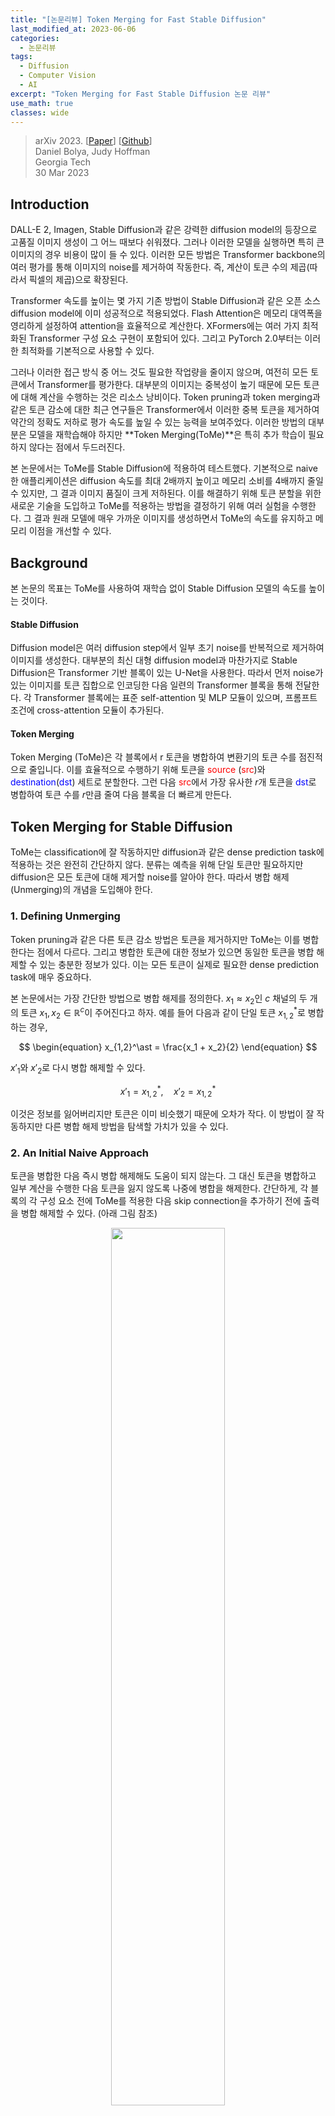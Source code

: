```yaml
---
title: "[논문리뷰] Token Merging for Fast Stable Diffusion"
last_modified_at: 2023-06-06
categories:
  - 논문리뷰
tags:
  - Diffusion
  - Computer Vision
  - AI
excerpt: "Token Merging for Fast Stable Diffusion 논문 리뷰"
use_math: true
classes: wide
---
```


> arXiv 2023. [[Paper](https://arxiv.org/abs/2303.17604)] [[Github](https://github.com/dbolya/tomesd)]  
> Daniel Bolya, Judy Hoffman  
> Georgia Tech  
> 30 Mar 2023  

## Introduction
DALL-E 2, Imagen, Stable Diffusion과 같은 강력한 diffusion model의 등장으로 고품질 이미지 생성이 그 어느 때보다 쉬워졌다. 그러나 이러한 모델을 실행하면 특히 큰 이미지의 경우 비용이 많이 들 수 있다. 이러한 모든 방법은 Transformer backbone의 여러 평가를 통해 이미지의 noise를 제거하여 작동한다. 즉, 계산이 토큰 수의 제곱(따라서 픽셀의 제곱)으로 확장된다. 

Transformer 속도를 높이는 몇 가지 기존 방법이 Stable Diffusion과 같은 오픈 소스 diffusion model에 이미 성공적으로 적용되었다. Flash Attention은 메모리 대역폭을 영리하게 설정하여 attention을 효율적으로 계산한다. XFormers에는 여러 가지 최적화된 Transformer 구성 요소 구현이 포함되어 있다. 그리고 PyTorch 2.0부터는 이러한 최적화를 기본적으로 사용할 수 있다. 

그러나 이러한 접근 방식 중 어느 것도 필요한 작업량을 줄이지 않으며, 여전히 모든 토큰에서 Transformer를 평가한다. 대부분의 이미지는 중복성이 높기 때문에 모든 토큰에 대해 계산을 수행하는 것은 리소스 낭비이다. Token
pruning과 token merging과 같은 토큰 감소에 대한 최근 연구들은 Transformer에서 이러한 중복 토큰을 제거하여 약간의 정확도 저하로 평가 속도를 높일 수 있는 능력을 보여주었다. 이러한 방법의 대부분은 모델을 재학습해야 하지만 **Token Merging(ToMe)**은 특히 추가 학습이 필요하지 않다는 점에서 두드러진다. 

본 논문에서는 ToMe를 Stable Diffusion에 적용하여 테스트했다. 기본적으로 naive한 애플리케이션은 diffusion 속도를 최대 2배까지 높이고 메모리 소비를 4배까지 줄일 수 있지만, 그 결과 이미지 품질이 크게 저하된다. 이를 해결하기 위해 토큰 분할을 위한 새로운 기술을 도입하고 ToMe를 적용하는 방법을 결정하기 위해 여러 실험을 수행한다. 그 결과 원래 모델에 매우 가까운 이미지를 생성하면서 ToMe의 속도를 유지하고 메모리 이점을 개선할 수 있다.

## Background
본 논문의 목표는 ToMe를 사용하여 재학습 없이 Stable Diffusion 모델의 속도를 높이는 것이다.

#### Stable Diffusion
Diffusion model은 여러 diffusion step에서 일부 초기 noise를 반복적으로 제거하여 이미지를 생성한다. 대부분의 최신 대형 diffusion model과 마찬가지로 Stable Diffusion은 Transformer 기반 블록이 있는 U-Net을 사용한다. 따라서 먼저 noise가 있는 이미지를 토큰 집합으로 인코딩한 다음 일련의 Transformer 블록을 통해 전달한다. 각 Transformer 블록에는 표준 self-attention 및 MLP 모듈이 있으며, 프롬프트 조건에 cross-attention 모듈이 추가된다. 

#### Token Merging
Token Merging (ToMe)은 각 블록에서 r 토큰을 병합하여 변환기의 토큰 수를 점진적으로 줄입니다. 이를 효율적으로 수행하기 위해 토큰을 <span style="color: red">source</span> (<span style="color: red">src</span>)와 <span style="color: blue">destination</span>(<span style="color: blue">dst</span>) 세트로 분할한다. 그런 다음 <span style="color: red">src</span>에서 가장 유사한 $r$개 토큰을 <span style="color: blue">dst</span>로 병합하여 토큰 수를 $r$만큼 줄여 다음 블록을 더 빠르게 만든다.

## Token Merging for Stable Diffusion
ToMe는 classification에 잘 작동하지만 diffusion과 같은 dense prediction task에 적용하는 것은 완전히 간단하지 않다. 분류는 예측을 위해 단일 토큰만 필요하지만 diffusion은 모든 토큰에 대해 제거할 noise를 알아야 한다. 따라서 병합 해제(Unmerging)의 개념을 도입해야 한다.

### 1. Defining Unmerging
Token pruning과 같은 다른 토큰 감소 방법은 토큰을 제거하지만 ToMe는 이를 병합한다는 점에서 다르다. 그리고 병합한 토큰에 대한 정보가 있으면 동일한 토큰을 병합 해제할 수 있는 충분한 정보가 있다. 이는 모든 토큰이 실제로 필요한 dense prediction task에 매우 중요하다.

본 논문에서는 가장 간단한 방법으로 병합 해제를 정의한다. $x_1 \approx x_2$인 $c$ 채널의 두 개의 토큰 $x_1, x_2 \in \mathbb{R}^{c}$이 주어진다고 하자. 예를 들어 다음과 같이 단일 토큰 $x_{1,2}^\ast$로 병합하는 경우,

$$
\begin{equation}
x_{1,2}^\ast = \frac{x_1 + x_2}{2}
\end{equation}
$$

$x'_1$와 $x'_2$로 다시 병합 해제할 수 있다. 

$$
\begin{equation}
x'_1 = x_{1,2}^\ast, \quad x'_2 = x_{1,2}^\ast
\end{equation}
$$

이것은 정보를 잃어버리지만 토큰은 이미 비슷했기 때문에 오차가 작다. 이 방법이 잘 작동하지만 다른 병합 해제 방법을 탐색할 가치가 있을 수 있다.

### 2. An Initial Naive Approach
토큰을 병합한 다음 즉시 병합 해제해도 도움이 되지 않는다. 그 대신 토큰을 병합하고 일부 계산을 수행한 다음 토큰을 잃지 않도록 나중에 병합을 해제한다. 간단하게, 각 블록의 각 구성 요소 전에 ToMe를 적용한 다음 skip connection을 추가하기 전에 출력을 병합 해제할 수 있다. (아래 그림 참조)

<center><img src='{{"/assets/img/tome/tome-fig2.PNG" | relative_url}}' width="60%"></center>

#### Details
토큰 감소를 누적하지 않기 때문에(병합된 토큰은 빠르게 병합 해제됨) 원래 ToMe보다 훨씬 더 많이 병합해야 한다. 따라서 토큰의 수량 $r$을 제거하는 대신 모든 토큰의 $r$%를 제거한다. 또한 병합을 위한 토큰 유사성 계산은 비용이 많이 들기 때문에 각 블록 시작 시 한 번만 수행한다. 마지막으로, 비례적인 attention을 사용하지 않고 attention key $k$ 대신 유사하게 블록 $x$에 대한 입력을 사용한다. 

## Further Exploration
다음은 naive한 접근 방식의 정성적 결과이다.

<center><img src='{{"/assets/img/tome/tome-fig3.PNG" | relative_url}}' width="80%"></center>
<br>
다음은 naive한 접근 방식의 정량적 결과이다.

<center><img src='{{"/assets/img/tome/tome-table1.PNG" | relative_url}}' width="50%"></center>
<br>
놀랍게도 앞서 언급한 간단한 접근 방식은 많은 양의 토큰 감소에 대해서도 학습 없이도 즉시 사용할 수 있다. 

다음은 token pruning과 Token Merging을 비교한 것이다. 

<center><img src='{{"/assets/img/tome/tome-fig4.PNG" | relative_url}}' width="90%"></center>
<br>
단순히 토큰을 잘라내면 결과 이미지가 급격히 손상된다. 

ToMe가 적용된 이미지는 괜찮아 보이지만 각 이미지의 콘텐츠는 크게 변경된다. 따라서 Naive ToMe를 시작점으로 50% 감소를 사용하여 추가 개선을 수행한다.

### 1. A New Partitioning Method
<center><img src='{{"/assets/img/tome/tome-fig5.PNG" | relative_url}}' width="70%"></center>
<br>
Default(a)의 경우 ToMe는 둘 사이를 번갈아 가며 토큰을 <span style="color: red">src</span>와 <span style="color: blue">dst</span>로 분할한다. 이것은 병합되지 않은 ViT에 대해 작동하지만 Stable Diffusion의 경우에는 이로 인해 <span style="color: red">src</span>와 <span style="color: blue">dst</span>가 교대로 열을 형성하게 된다. 모든 토큰의 절반이 <span style="color: red">src</span>에 있으므로 모든 토큰의 50%를 병합하면 <span style="color: red">src</span> 전체가 <span style="color: blue">dst</span>로 병합되므로 행을 따라 이미지의 해상도를 효과적으로 절반으로 줄인다.

간단한 수정은 일부 2d stride로 <span style="color: blue">dst</span>에 대한 토큰을 선택하는 것이다. 이는 이미지를 질적으로 양적으로 크게 개선하고 원하는 경우 더 많은 토큰을 병합할 수 있는 기능을 제공하지만 <span style="color: blue">dst</span> 토큰은 여전히 같은 위치에 있다. stride에 따른 성능 변화는 아래 표와 같다. 

<center><img src='{{"/assets/img/tome/tome-table2a.PNG" | relative_url}}' width="26%"></center>
<br>
이를 해결하기 위해 랜덤성을 도입할 수 있다. 그러나 <span style="color: blue">dst</span>를 임의로 샘플링하면 FID가 엄청나게 증가한다 (아래 표의 w/o fix). 결정적으로 classifier-free guidance를 사용할 때 프롬프트된 샘플과 프롬프트되지 않은 샘플은 동일한 방식으로 <span style="color: blue">dst</span> 토큰을 할당해야 한다. 배치 전체에서 임의성을 수정하여 이 문제를 해결하고 2d stride를 사용하여 과거의 결과를 개선한다 (위 그림의 (c), 아래 표의 w/ fix). 각 2$\times$$2 영역에서 하나의 <span style="color: blue">dst</span> 토큰을 무작위로 선택하여 두 가지 방법을 결합하면 훨씬 더 잘 수행되므로 (위 그림의 (d)) 앞으로 이를 기본값으로 설정한다.

<center><img src='{{"/assets/img/tome/tome-table2b.PNG" | relative_url}}' width="27%"></center>

### 2. Design Experiments
#### 무엇에 ToMe를 적용해야 하는가?
<center><img src='{{"/assets/img/tome/tome-table3a.PNG" | relative_url}}' width="33%"></center>
<br>
속도와 FID trade-off 측면에서 ToMe를 self attention에 적용하는 것이 확실한 승자이다. FID는 프롬프트 준수를 고려하지 않으므로 cross attention 모듈을 병합하면 실제로 FID가 감소한다.

#### 어디에 ToMe를 적용해야 하는가?
<center><img src='{{"/assets/img/tome/tome-table3b.PNG" | relative_url}}' width="35%"></center>
<br>
대부분의 토큰을 가진 블록에만 ToMe를 적용하면 대부분의 속도 향상을 얻을 수 있다.

#### 언제 ToMe를 적용해야 하는가?
<center><img src='{{"/assets/img/tome/tome-table3c.PNG" | relative_url}}' width="35%"></center>
<br>
더 많은 토큰을 더 일찍 병합하고 나중에 더 적은 토큰을 병합하는 것이 약간 더 좋지만 가치가 충분하지 않다. 

## Putting It All Together
다음은 최종 버전의 정성적 결과이다.

<center><img src='{{"/assets/img/tome/tome-fig6.PNG" | relative_url}}' width="70%"></center>
<br>
다음은 최종 버전의 정량적 결과이다.

<center><img src='{{"/assets/img/tome/tome-table4.PNG" | relative_url}}' width="50%"></center>

#### ToMe + xFormers
<center><img src='{{"/assets/img/tome/tome-fig1.PNG" | relative_url}}' width="60%"></center>
<br>
ToMe는 토큰 수를 줄이기만 하므로 기존 고속 Transformer를 사용하여 위 그림과 같이 더 많은 이점을 얻을 수 있다. 

<center><img src='{{"/assets/img/tome/tome-fig7.PNG" | relative_url}}' width="70%"></center>
<br>
더 많은 시각적 품질을 희생해도 괜찮다면 위 그림과 같이 속도를 더 높일 수 있다. 이미지가 작을수록 이 속도 향상이 덜 뚜렷하다. 또한 메모리 이점은 xFormers와 겹치지 않는다. 